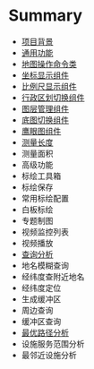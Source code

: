 # Summary

* [项目背景](README.md)
* [通用功能](chapter1.md)
* [地图操作命令类](di-tu-cao-zuo-ming-ling-lei.md)
* [坐标显示组件](zuo-biao-xian-shi-zu-jian.md)
* [比例尺显示组件](bi-li-chi-xian-shi-zu-jian.md)
* [行政区划切换组件](xing-zheng-qu-hua-qie-huan-zu-jian.md)
* [图层管理组件](tu-ceng-guan-li-zu-jian.md)
* [底图切换组件](di-tu-qie-huan-zu-jian.md)
* [鹰眼图组件](ying-yan-tu-zu-jian.md)
* [测量长度](ce-liang-gong-neng.md)
* 测量面积
* 高级功能
* 标绘工具箱
* 标绘保存
* 常用标绘配置
* 白板标绘
* 专题制图
* 视频监控列表
* 视频播放
* [查询分析](cha-xun-fen-xi.md)
* 地名模糊查询
* 经纬度查附近地名
* 经纬度定位
* 生成缓冲区
* 周边查询
* 缓冲区查询
* [最优路径分析](zui-you-lu-jing-fen-xi.md)
* 设施服务范围分析
* 最邻近设施分析


